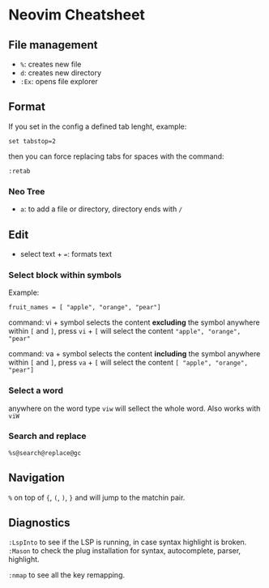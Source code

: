 # Neovim Cheatsheet

## File management

- `%`: creates new file
- `d`: creates new directory
- `:Ex`: opens file explorer

## Format

If you set in the config a defined tab lenght, example:

`set tabstop=2`

then you can force replacing tabs for spaces with the command:

`:retab`

### Neo Tree

- `a`: to add a file or directory, directory ends with `/`

## Edit

- select text + `=`: formats text

### Select block within symbols

Example:

    fruit_names = [ "apple", "orange", "pear"]

command: vi + symbol
selects the content **excluding** the symbol
anywhere within `[` and `]`, press `vi` + `[`
will select the content `"apple", "orange", "pear"`


command: va + symbol
selects the content **including** the symbol
anywhere within `[` and `]`, press `va` + `[`
will select the content `[ "apple", "orange", "pear"]`

### Select a word

anywhere on the word type `viw` will sellect the whole word.
Also works with `viW`

### Search and replace

`%s@search@replace@gc`

## Navigation

`%` on top of `{`, `(`, `)`, `}` and will jump to the matchin pair.

## Diagnostics

`:LspInto` to see if the LSP is running, in case syntax highlight is broken.
`:Mason` to check the plug installation for syntax, autocomplete, parser, highlight.

`:nmap` to see all the key remapping.
